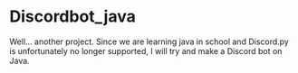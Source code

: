 ﻿# Discordbot_java

Well... another project. Since we are learning java in school and Discord.py is unfortunately no longer supported, I will try and make a Discord bot on Java.
